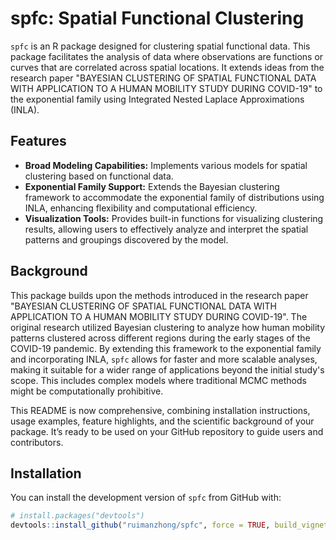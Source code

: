 # spfc: Spatial Functional Clustering

`spfc` is an R package designed for clustering spatial functional data. This package facilitates the analysis of data where observations are functions or curves that are correlated across spatial locations. It extends ideas from the research paper "BAYESIAN CLUSTERING OF SPATIAL FUNCTIONAL DATA WITH APPLICATION TO A HUMAN MOBILITY STUDY DURING COVID-19" to the exponential family using Integrated Nested Laplace Approximations (INLA).


## Features

- **Broad Modeling Capabilities:** Implements various models for spatial clustering based on functional data.
- **Exponential Family Support:** Extends the Bayesian clustering framework to accommodate the exponential family of distributions using INLA, enhancing flexibility and computational efficiency.
- **Visualization Tools:** Provides built-in functions for visualizing clustering results, allowing users to effectively analyze and interpret the spatial patterns and groupings discovered by the model.

## Background

This package builds upon the methods introduced in the research paper "BAYESIAN CLUSTERING OF SPATIAL FUNCTIONAL DATA WITH APPLICATION TO A HUMAN MOBILITY STUDY DURING COVID-19". The original research utilized Bayesian clustering to analyze how human mobility patterns clustered across different regions during the early stages of the COVID-19 pandemic. By extending this framework to the exponential family and incorporating INLA, `spfc` allows for faster and more scalable analyses, making it suitable for a wider range of applications beyond the initial study's scope. This includes complex models where traditional MCMC methods might be computationally prohibitive.

This README is now comprehensive, combining installation instructions, usage examples, feature highlights, and the scientific background of your package. It’s ready to be used on your GitHub repository to guide users and contributors.

## Installation

You can install the development version of `spfc` from GitHub with:

```r
# install.packages("devtools")
devtools::install_github("ruimanzhong/spfc", force = TRUE, build_vignette = F)

